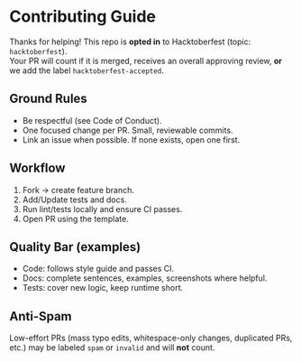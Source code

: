# Contributing Guide

Thanks for helping! This repo is **opted in** to Hacktoberfest (topic: `hacktoberfest`).  
Your PR will count if it is merged, receives an overall approving review, **or** we add the label `hacktoberfest-accepted`.

## Ground Rules
- Be respectful (see Code of Conduct).
- One focused change per PR. Small, reviewable commits.
- Link an issue when possible. If none exists, open one first.

## Workflow
1. Fork → create feature branch.
2. Add/Update tests and docs.
3. Run lint/tests locally and ensure CI passes.
4. Open PR using the template.

## Quality Bar (examples)
- Code: follows style guide and passes CI.
- Docs: complete sentences, examples, screenshots where helpful.
- Tests: cover new logic, keep runtime short.

## Anti-Spam
Low-effort PRs (mass typo edits, whitespace-only changes, duplicated PRs, etc.) may be labeled `spam` or `invalid` and will **not** count.
